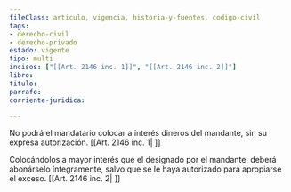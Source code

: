 ```yaml
---
fileClass: articulo, vigencia, historia-y-fuentes, codigo-civil
tags:
- derecho-civil
- derecho-privado
estado: vigente
tipo: multi
incisos: ["[[Art. 2146 inc. 1]]", "[[Art. 2146 inc. 2]]"]
libro:
titulo:
parrafo:
corriente-juridica:

---
```

No podrá el mandatario colocar a interés dineros del mandante, sin su expresa autorización. [[Art. 2146 inc. 1| ]]

Colocándolos a mayor interés que el designado por el mandante, deberá abonárselo íntegramente, salvo que se le haya autorizado para apropiarse el exceso. [[Art. 2146 inc. 2| ]]